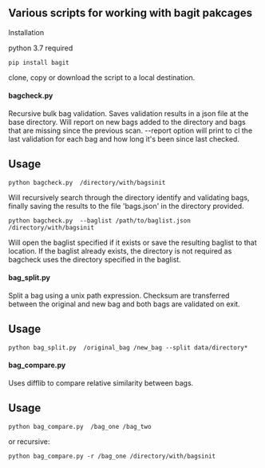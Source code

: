 ## Various scripts for working with bagit pakcages

Installation

python 3.7 required



    pip install bagit

clone, copy or download the script to a local destination.

#### bagcheck.py

Recursive bulk bag validation. Saves validation results in a json file at the base directory. Will report on new bags added to the directory and bags that are missing since the previous scan. --report option will print to cl the last validation for each bag and how long it's been since last checked.

Usage
------------------
```
python bagcheck.py  /directory/with/bagsinit
```
Will recursively search through the directory identify and validating bags, finally saving the results to the file 'bags.json' in the directory provided.

```
python bagcheck.py  --baglist /path/to/baglist.json /directory/with/bagsinit
```
Will open the baglist specified if it exists or save the resulting baglist to that location. If the baglist already exists, the directory is not required as bagcheck uses the directory specified in the baglist.

#### bag_split.py
Split a bag using a unix path expression. Checksum are transferred between the original and new bag and both bags are validated on exit.

Usage
------------------

```
python bag_split.py  /original_bag /new_bag --split data/directory*
```
#### bag_compare.py
Uses difflib to compare relative similarity between bags.

Usage
------------------
```
python bag_compare.py  /bag_one /bag_two
```
or recursive:
```
python bag_compare.py -r /bag_one /directory/with/bagsinit
```
